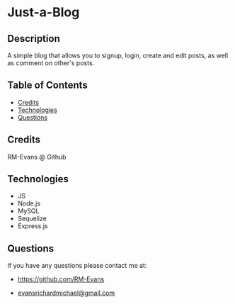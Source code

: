 # Just-a-Blog

## Description

A simple blog that allows you to signup, login, create and edit posts, as well as comment on other's posts.

## Table of Contents

- [Credits](#credits)
- [Technologies](#technologies)
- [Questions](#questions)

## Credits

RM-Evans @ Github

## Technologies

- JS
- Node.js
- MySQL
- Sequelize
- Express.js

## Questions

If you have any questions please contact me at:

- https://github.com/RM-Evans

- evansrichardmichael@gmail.com
